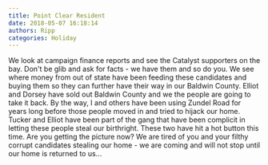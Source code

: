 ```yaml
---
title: Point Clear Resident
date: 2018-05-07 16:18:14
authors: Ripp
categories: Holiday
---
```


 We look at campaign finance reports and see the Catalyst supporters on the bay.  Don't be glib and ask for facts - we have them and so do you.  We see where money from out of state have been feeding these candidates and buying them so they can further have their way in our Baldwin County.  Elliot and Dorsey have sold out Baldwin County and we the people are going to take it back.
By the way, I and others have been using Zundel Road for years long before those people moved in and tried to hijack our home.  Tucker and Elliot have been part of the gang that have been complicit in letting these people steal our birthright.  These two have hit a hot button this time.
Are you getting the picture now? We are tired of you and your filthy corrupt candidates stealing our home - we are coming and will not stop until our home is returned to us...